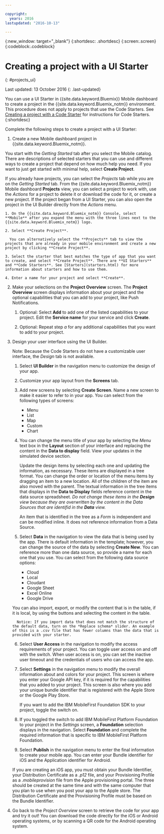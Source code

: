 ```yaml
---

copyright:
  years: 2016
lastupdated: "2016-10-13"

---
```

{:new_window: target="_blank"}
{:shortdesc: .shortdesc}
{:screen:.screen}
{:codeblock:.codeblock}

# Creating a project with a UI Starter
{: #projects_ui}

Last updated: 13 October 2016
{: .last-updated}

You can use a UI Starter in {{site.data.keyword.Bluemix}} Mobile dashboard to create a project in the {{site.data.keyword.Bluemix_notm}} environment. This procedure does not apply to projects that use the Code Starters. See [Creating a project with a Code Starter](projects_code.html) for instructions for Code Starters.
{:shortdesc}

Complete the following steps to create a project with a UI Starter:

1. Create a new Mobile dashboard project in {{site.data.keyword.Bluemix_notm}}.

 You start with the *Getting Started* tab after you select the Mobile catalog. There are descriptions of selected starters that you can use and different ways to create a project that depend on how much help you need. If you want to just get started with minimal help, select **Create Project**.

 If you already have projects, you can select the *Projects* tab while you are on the *Getting Started* tab. From the {{site.data.keyword.Bluemix_notm}} Mobile dashboard **Projects** view, you can select a project to work with, use the *Actions* for a project to delete it or download the code for it, or create a new project. If the project began from a UI Starter, you can also open the project in the UI Builder directly from the *Actions* menu. 

	1. On the {{site.data.keyword.Bluemix_notm}} Console, select **Mobile** after you expand the menu with the three lines next to the {{site.data.keyword.Bluemix_notm}} logo. 
	
	2. Select **Create Project**. 

	  You can alternatively select the **Projects** tab to view the projects that are already in your mobile environment and create a new project by clicking **Create Project**. 

	3. Select the starter that best matches the type of app that you want to create, and select **Create Project**. There are **UI Starters** and **Code Starters**. See [Starters](starters.html) for more information about starters and how to use them. 
	
	4. Enter a name for your project and select **Create**.
	
2. Make your selections on the **Project Overview** screen.  The **Project Overview** screen displays information about your project and the optional capabilities that you can add to your project, like Push Notifications.  

	1. Optional: Select **Add** to add one of the listed capabilities to your project. Edit the **Service name** for your service and click **Create**.
	
	2. Optional: Repeat step *a* for any additional capabilities that you want to add to your project. 

3. Design your user interface using the UI Builder.

   Note: Because the Code Starters do not have a customizable user interface, the *Design* tab is not available.

    1. Select **UI Builder** in the navigation menu to customize the design of your app.<!--Most of the design screens have sections that begin with a navigation on the left of the screen, and the sections more specific as it moves to the right side preview of your app. Note: Not all design screens in the starters have the same sections.--> 
	
	2. Customize your app layout from the **Screens** tab.
	
	3. Add new screens by selecting **Create Screen**. Name a new screen to make it easier to refer to in your app. You can select from the following types of screens: 
	    * Menu
		* List
		* Map
		* Custom 
		* Chart
		
	4. You can change the menu title of your app by selecting the *Menu* text box in the **Layout** section of your interface and replacing the content in the **Data to display** field. View your updates in the simulated device section.
	
		Update the design items by selecting each one and updating the information, as necessary. These items are displayed in a tree format. You can change the order or location of the menu items by dragging an item to a new location. All of the children of the item are also moved with the parent. The textual information in the tree items that displays in the **Data to Display** fields reference content in the data source spreadsheet. *Do not change these items in the **Design** view because they are overwritten by the content in the Data Sources that are identifid in the **Data** view.* 
		
		An item that is identified in the tree as a *Form* is independent and can be modified inline. It does not reference information from a Data Source.
	
	5. Select **Data** in the navigation to view the data that is being used by the app. There is default information in the template; however, you can change the source of the data by selecting **Create New**. You can reference more than one data source, so provide a name for each one that you use. You can select from the following data source options:
		* Cloud
		* Local
		* Cloudant
		* Google Sheet
		* Excel Online
		* Google Drive
	
	You can also import, export, or modify the content that is in the table, if it is local, by using the buttons and selecting the content in the table.
	     
		 Notice: If you import data that does not match the structure of the default data, turn on the *Replace schema* slider. An example of this is a .csv file that has fewer columns than the data that is provided with your starter.
		 
	6. Select **User Access** in the navigation to modify the access requirements of your project. You can toggle user access on and off with the switch. When user access is on, you can set the inactive user timeout and the credentials of users who can access the app.
	
	7. Select **Settings** in the navigation menu to modify the overall information about and colors for your project. This screen is where you enter your Google API key, if it is required for the capabilities that you added to your project. This screen is also where you add your unique bundle identifier that is registered with the Apple Store or the Google Play Store.
	
		If you want to add the IBM MobileFirst Foundation SDK to your project, toggle the switch on.
		
	8. If you toggled the switch to add IBM MobileFirst Platform Foundation to your project in the *Settings* screen, a **Foundation** selection displays in the navigation. Select **Foundation** and complete the required information that is specific to IBM MobileFirst Platform Foundation.
	
	9. Select **Publish** in the navigation menu to enter the final information to create your mobile app. You can enter your Bundle identifier for iOS and the Application identifier for Android.
	
	If you are creating an iOS app, you must obtain your Bundle Identifier, your Distribution Certificate as a *.p12* file, and your Provisioning Profile as a *.mobileprovision* file from the Apple provisioning portal. The three should be created at the same time and with the same computer that you plan to use when you post your app to the Apple store. The Distribution Certificate and the Provisioning Profile must be based on the Bundle Identifier. 	

4.  Go back to the *Project Overview* screen to retrieve the code for your app and try it out! You can download the code directly for the iOS or Android operating systems, or by scanning a QR code for the Android operating system. 


